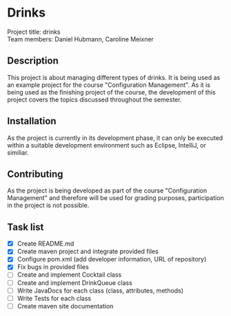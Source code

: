 # Drinks

Project title: drinks  
Team members: Daniel Hubmann, Caroline Meixner

## Description

This project is about managing different types of drinks. It is being used as an example project for the course "Configuration Management". As it is being used as the finishing project of the course, the development of this project covers the topics discussed throughout the semester.

## Installation

As the project is currently in its development phase, it can only be executed within a suitable development environment such as Eclipse, IntelliJ, or similiar.

## Contributing

As the project is being developed as part of the course "Configuration Management" and therefore will be used for grading purposes, participation in the project is not possible.

## Task list

- [x] Create README.md
- [x] Create maven project and integrate provided files
- [x] Configure pom.xml (add developer information, URL of repository)
- [x] Fix bugs in provided files
- [ ] Create and implement Cocktail class
- [ ] Create and implement DrinkQueue class
- [ ] Write JavaDocs for each class (class, attributes, methods)
- [ ] Write Tests for each class
- [ ] Create maven site documentation
